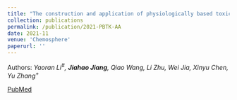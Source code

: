 ```yaml
---
title: "The construction and application of physiologically based toxicokinetic models for acrylamide, glycidamide and their biomarkers in rats and humans"
collection: publications
permalink: /publication/2021-PBTK-AA
date: 2021-11
venue: 'Chemosphere'
paperurl: ''
---
```



Authors: *Yaoran Li<sup>#</sup>, __Jiahao Jiang__, Qiao Wang, Li Zhu, Wei Jia, Xinyu Chen, Yu Zhang<sup>+</sup>*

[PubMed](https://pubmed.ncbi.nlm.nih.gov/34971622/)
